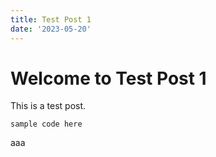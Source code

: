 ```yaml
---
title: Test Post 1
date: '2023-05-20'
---
```


# Welcome to Test Post 1

This is a test post.
```
sample code here
```
aaa